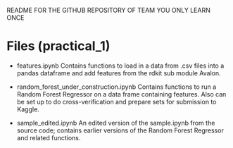 README FOR THE GITHUB REPOSITORY OF TEAM YOU ONLY LEARN ONCE

# Files (practical_1)

- features.ipynb
  Contains functions to load in a data from .csv files into a pandas dataframe and add features from the rdkit sub module Avalon.

- random_forest_under_construction.ipynb
  Contains functions to run a Random Forest Regressor on a data frame containing features. Also can be set up to do cross-verification     and prepare sets for submission to Kaggle.

- sample_edited.ipynb
  An edited version of the sample.ipynb from the source code; contains earlier versions of the Random Forest Regressor and related         functions.
